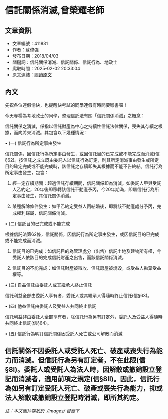 # 信託關係消滅,曾榮耀老師

## 文章資訊
- 文章編號：411831
- 作者：蘇偉強
- 發布日期：2018/04/03
- 關鍵詞：信託關係消滅、信託關係、信託行為、地政士
- 爬取時間：2025-02-02 20:33:04
- 原文連結：[閱讀原文](https://real-estate.get.com.tw/Columns/detail.aspx?no=411831)

## 內文
先祝各位連假愉快，也提醒快考試的同學連假有時間要唸書囉！

今天專欄為考地政士的同學，整理信託法有關「信託關係消滅」之概念：

信託關係之消滅，係指以信託財產為中心之持續性信託法律關係，喪失其存續之根據，而向將來消滅。其包含以下幾種情況：

• (一) 信託行為所定事由發生

信託關係，因信託行為所定事由發生，或因信託目的已完成或不能完成而消滅(信§62)。按信託之成立既由委託人以信託行為訂定，則其所定消滅事由發生或所定目的確定完成或不能完成時，該信託之存續即失其根據而不能不告終結。信託行為所定事由發生，包含：

1. 經一定存續期間：超過信託存續期間，信託關係即為消滅。如委託人甲與受託人乙約定，20年後即移轉該信託不動產予丙，今20年期滿，即屬信託行為所定事由發生，其信託關係消滅。

2. 某種解除條件發生：如甲乙約定受益人丙結婚後，即將該不動產處分予丙，完成權利歸屬，信託關係消滅。

• (二) 信託目的已完成或不能完成

根據信託法第62條，信託關係，因信託行為所定事由發生，或因信託目的已完成或不能完成而消滅。

1. 信託目的已完成：如信託目的為管理處分（出售）信託土地及建物所有權，今受託人依該目的完成信託財產之出售，而該信託關係消滅。

2. 信託目的不能完成：如信託財產被徵收、信託房屋被燒毀，或受益人拋棄受益權等。

• (三) 自益信託由委託人或其繼承人終止信託

信託利益全部由委託人享有者，委託人或其繼承人得隨時終止信託(信§63)。

• (四) 他益信託由委託人及受益人共同終止信託

信託利益非由委託人全部享有者，除信託行為另有訂定外，委託人及受益人得隨時共同終止信託(信§64)。

• (五) 信託行為明訂信託關係因受託人死亡或公司解散而消滅

信託關係不因委託人或受託人死亡、破產或喪失行為能力而消滅。但信託行為另有訂定者，不在此限(信§8I)。委託人或受託人為法人時，因解散或撤銷設立登記而消滅者，適用前項之規定(信§8II)。因此，信託行為如另有訂定受託人死亡、破產或喪失行為能力，抑或法人解散或撤銷設立登記時消滅，即所其約定。
---
*注：本文圖片存放於 ./images/ 目錄下*
